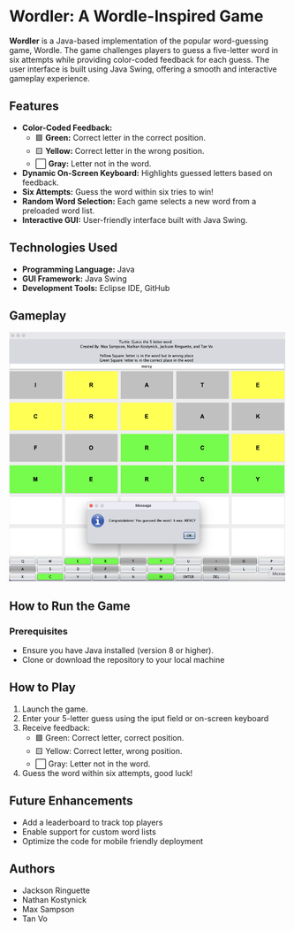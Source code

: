 # Wordler: A Wordle-Inspired Game
**Wordler** is a Java-based implementation of the popular word-guessing game, Wordle. The game challenges players to guess a five-letter word in six attempts while providing color-coded feedback for each guess. The user interface is built using Java Swing, offering a smooth and interactive gameplay experience.

## Features
- **Color-Coded Feedback:**
  - 🟩 **Green:** Correct letter in the correct position.
  - 🟨 **Yellow:** Correct letter in the wrong position.
  - ⬜ **Gray:** Letter not in the word.
- **Dynamic On-Screen Keyboard:** Highlights guessed letters based on feedback.
- **Six Attempts:** Guess the word within six tries to win!
- **Random Word Selection:** Each game selects a new word from a preloaded word list.
- **Interactive GUI:** User-friendly interface built with Java Swing.

## Technologies Used
- **Programming Language:** Java
- **GUI Framework:** Java Swing
- **Development Tools:** Eclipse IDE, GitHub

## Gameplay
<img src="https://github.com/JacksonRinguette/wordle-project/blob/main/WordleGameplay.png" alt="Wordler Gameplay" width="500" height="450">

## How to Run the Game

### Prerequisites
- Ensure you have Java installed (version 8 or higher).
- Clone or download the repository to your local machine

## How to Play
1. Launch the game.
2. Enter your 5-letter guess using the iput field or on-screen keyboard
3. Receive feedback:
   - 🟩 Green: Correct letter, correct position.
   - 🟨 Yellow: Correct letter, wrong position.
   - ⬜ Gray: Letter not in the word.
4. Guess the word within six attempts, good luck!

## Future Enhancements
- Add a leaderboard to track top players
- Enable support for custom word lists
- Optimize the code for mobile friendly deployment

## Authors
- Jackson Ringuette
- Nathan Kostynick
- Max Sampson
- Tan Vo
